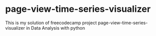 # page-view-time-series-visualizer
This is my solution of freecodecamp project page-view-time-series-visualizer in Data Analysis with python
